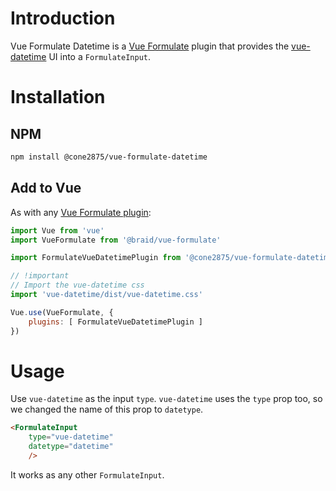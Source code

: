 # Introduction

Vue Formulate Datetime is a [Vue Formulate][1] plugin that provides the
[vue-datetime][2] UI into a `FormulateInput`.

# Installation

## NPM
```sh
npm install @cone2875/vue-formulate-datetime
```

## Add to Vue

As with any [Vue Formulate plugin][3]:

```javascript
import Vue from 'vue'
import VueFormulate from '@braid/vue-formulate'

import FormulateVueDatetimePlugin from '@cone2875/vue-formulate-datetime'

// !important
// Import the vue-datetime css
import 'vue-datetime/dist/vue-datetime.css'

Vue.use(VueFormulate, {
    plugins: [ FormulateVueDatetimePlugin ]
})
```

# Usage

Use `vue-datetime` as the input `type`. `vue-datetime` uses the `type` prop
too, so we changed the name of this prop to `datetype`.

```html
<FormulateInput
    type="vue-datetime"
    datetype="datetime"
    />
```

It works as any other `FormulateInput`.

[1]: https://vueformulate.com
[2]: https://github.com/mariomka/vue-datetime
[3]: https://vueformulate.com/guide/plugins/
